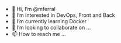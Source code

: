 - 👋 Hi, I’m @mferral
- 👀 I’m interested in DevOps, Front and Back
- 🌱 I’m currently learning Docker
- 💞️ I’m looking to collaborate on ...
- 📫 How to reach me ...

<!---
mferral/mferral is a ✨ special ✨ repository because its `README.md` (this file) appears on your GitHub profile.
You can click the Preview link to take a look at your changes.
--->
